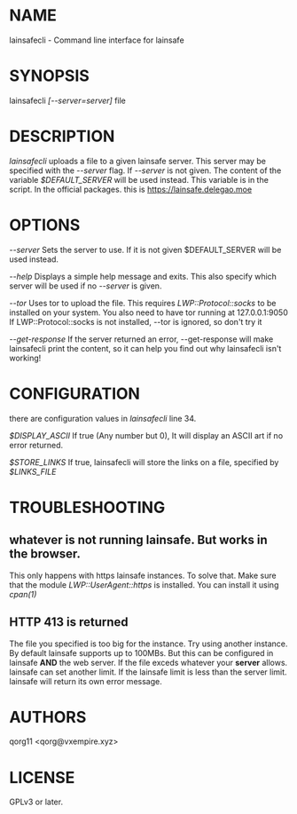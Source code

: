 NAME
====

lainsafecli - Command line interface for lainsafe

SYNOPSIS
========

lainsafecli *\[\--server=server\]* file

DESCRIPTION
===========

*lainsafecli* uploads a file to a given lainsafe server. This server may
be specified with the *\--server* flag. If *\--server* is not given. The
content of the variable *\$DEFAULT\_SERVER* will be used instead. This
variable is in the script. In the official packages. this is
https://lainsafe.delegao.moe

OPTIONS
=======

*\--server* Sets the server to use. If it is not given \$DEFAULT\_SERVER
will be used instead.

*\--help* Displays a simple help message and exits. This also specify
which server will be used if no *\--server* is given.

*\--tor* Uses tor to upload the file. This requires
*LWP::Protocol::socks* to be installed on your system. You also need to
have tor running at 127.0.0.1:9050 If LWP::Protocol::socks is not
installed, \--tor is ignored, so don\'t try it

*\--get-response* If the server returned an error, \--get-response will
make lainsafecli print the content, so it can help you find out why
lainsafecli isn\'t working!

CONFIGURATION
=============

there are configuration values in *lainsafecli* line 34.

*\$DISPLAY\_ASCII* If true (Any number but 0), It will display an ASCII
art if no error returned.

*\$STORE\_LINKS* If true, lainsafecli will store the links on a file,
specified by *\$LINKS\_FILE*

TROUBLESHOOTING
===============

whatever is not running lainsafe. But works in the browser.
-----------------------------------------------------------

This only happens with https lainsafe instances. To solve that. Make
sure that the module *LWP::UserAgent::https* is installed. You can
install it using *cpan(1)*

HTTP 413 is returned
--------------------

The file you specified is too big for the instance. Try using another
instance. By default lainsafe supports up to 100MBs. But this can be
configured in lainsafe **AND** the web server. If the file exceds
whatever your **server** allows. lainsafe can set another limit. If the
lainsafe limit is less than the server limit. lainsafe will return its
own error message.

AUTHORS
=======

qorg11 \<qorg\@vxempire.xyz\>

LICENSE
=======

GPLv3 or later.
